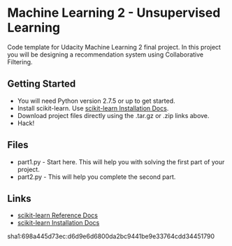 Machine Learning 2 - Unsupervised Learning
==========================================

Code template for Udacity Machine Learning 2 final project. In this project you will be designing a recommendation system using Collaborative Filtering.

Getting Started
---------------

* You will need Python version 2.7.5 or up to get started. 
* Install scikit-learn. Use [scikit-learn Installation Docs][2].
* Download project files directly using the .tar.gz or .zip links above. 
* Hack!

Files
-----

* part1.py - Start here. This will help you with solving the first part of your project.
* part2.py - This will help you complete the second part.

Links
-----

* [scikit-learn Reference Docs][1]
* [scikit-learn Installation Docs][2]


[1]: http://scikit-learn.org/stable/modules/classes.html
[2]: http://scikit-learn.org/stable/install.html

sha1:698a445d73ec:d6d9e6d6800da2bc9441be9e33764cdd34451790
